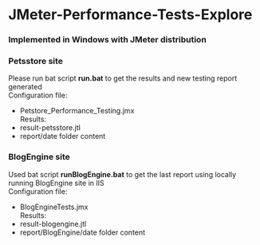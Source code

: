 # JMeter-Performance-Tests-Explore

### Implemented in Windows with JMeter distribution


### Petsstore site

Please run bat script **run.bat** to get the results and new testing report generated <br />
Configuration file: <br />
- Petstore_Performance_Testing.jmx <br />
Results: <br />
- result-petsstore.jtl
- report/date folder content

### BlogEngine site

Used bat script **runBlogEngine.bat** to get the last report using locally running BlogEngine site in IIS <br />
Configuration file: <br />
- BlogEngineTests.jmx <br />
Results: <br />
- result-blogengine.jtl
- report/BlogEngine/date folder content
